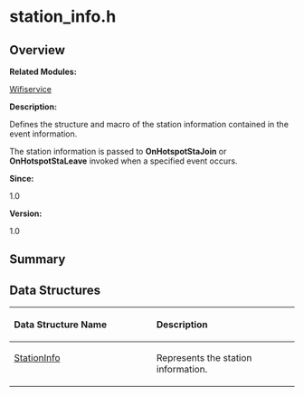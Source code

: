 # station\_info.h<a name="ZH-CN_TOPIC_0000001055355038"></a>

## **Overview**<a name="section891564246191851"></a>

**Related Modules:**

[Wifiservice](Wifiservice.md)

**Description:**

Defines the structure and macro of the station information contained in the event information. 

The station information is passed to  **OnHotspotStaJoin**  or  **OnHotspotStaLeave**  invoked when a specified event occurs.

**Since:**

1.0

**Version:**

1.0

## **Summary**<a name="section205284672191851"></a>

## Data Structures<a name="nested-classes"></a>

<a name="table679451546191851"></a>
<table><thead align="left"><tr id="row1922416985191851"><th class="cellrowborder" valign="top" width="50%" id="mcps1.1.3.1.1"><p id="p1883354003191851"><a name="p1883354003191851"></a><a name="p1883354003191851"></a>Data Structure Name</p>
</th>
<th class="cellrowborder" valign="top" width="50%" id="mcps1.1.3.1.2"><p id="p1072760370191851"><a name="p1072760370191851"></a><a name="p1072760370191851"></a>Description</p>
</th>
</tr>
</thead>
<tbody><tr id="row35062850191851"><td class="cellrowborder" valign="top" width="50%" headers="mcps1.1.3.1.1 "><p id="p2017982763191851"><a name="p2017982763191851"></a><a name="p2017982763191851"></a><a href="StationInfo.md">StationInfo</a></p>
</td>
<td class="cellrowborder" valign="top" width="50%" headers="mcps1.1.3.1.2 "><p id="p519228495191851"><a name="p519228495191851"></a><a name="p519228495191851"></a>Represents the station information. </p>
</td>
</tr>
</tbody>
</table>

